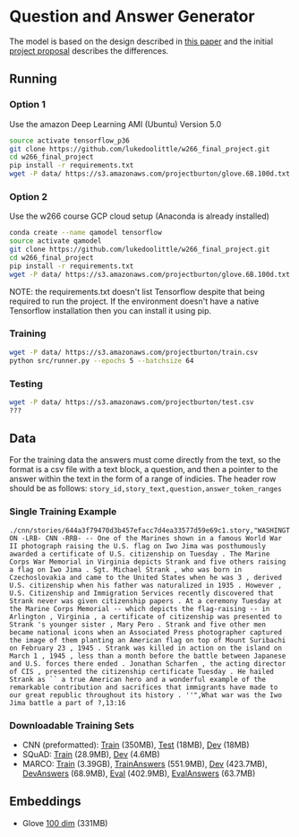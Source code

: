 # Question and Answer Generator

The model is based on the design described in [this paper](https://arxiv.org/pdf/1706.01450.pdf) and the initial [project proposal](https://docs.google.com/document/d/1VYZ7kXDQxtpvXVGGQX1S2Q7SgyMtEMuIkSm0S468Lf0/edit) describes the differences.

## Running

### Option 1

Use the amazon Deep Learning AMI (Ubuntu) Version 5.0

```bash
source activate tensorflow_p36
git clone https://github.com/lukedoolittle/w266_final_project.git
cd w266_final_project
pip install -r requirements.txt
wget -P data/ https://s3.amazonaws.com/projectburton/glove.6B.100d.txt
```

### Option 2

Use the w266 course GCP cloud setup (Anaconda is already installed)

```bash
conda create --name qamodel tensorflow
source activate qamodel
git clone https://github.com/lukedoolittle/w266_final_project.git
cd w266_final_project
pip install -r requirements.txt
wget -P data/ https://s3.amazonaws.com/projectburton/glove.6B.100d.txt
```

NOTE: the requirements.txt doesn't list Tensorflow despite that being required to run the project. If the environment doesn't have a native Tensorflow installation then you can install it using pip.

### Training

```bash
wget -P data/ https://s3.amazonaws.com/projectburton/train.csv
python src/runner.py --epochs 5 --batchsize 64
```

### Testing

```bash
wget -P data/ https://s3.amazonaws.com/projectburton/test.csv
???
```

## Data

For the training data the answers must come directly from the text, so the format is a csv file with a text block, a question, and then a pointer to the answer within the text in the form of a range of indicies. The header row should be as follows: `story_id,story_text,question,answer_token_ranges`

### Single Training Example

`./cnn/stories/644a3f79470d3b457efacc7d4ea33577d59e69c1.story,"WASHINGTON -LRB- CNN -RRB- -- One of the Marines shown in a famous World War II photograph raising the U.S. flag on Iwo Jima was posthumously awarded a certificate of U.S. citizenship on Tuesday . The Marine Corps War Memorial in Virginia depicts Strank and five others raising a flag on Iwo Jima . Sgt. Michael Strank , who was born in Czechoslovakia and came to the United States when he was 3 , derived U.S. citizenship when his father was naturalized in 1935 . However , U.S. Citizenship and Immigration Services recently discovered that Strank never was given citizenship papers . At a ceremony Tuesday at the Marine Corps Memorial -- which depicts the flag-raising -- in Arlington , Virginia , a certificate of citizenship was presented to Strank 's younger sister , Mary Pero . Strank and five other men became national icons when an Associated Press photographer captured the image of them planting an American flag on top of Mount Suribachi on February 23 , 1945 . Strank was killed in action on the island on March 1 , 1945 , less than a month before the battle between Japanese and U.S. forces there ended . Jonathan Scharfen , the acting director of CIS , presented the citizenship certificate Tuesday . He hailed Strank as `` a true American hero and a wonderful example of the remarkable contribution and sacrifices that immigrants have made to our great republic throughout its history . ''",What war was the Iwo Jima battle a part of ?,13:16`

### Downloadable Training Sets

* CNN (preformatted): [Train](https://s3.amazonaws.com/projectburton/train.csv) (350MB), [Test](https://s3.amazonaws.com/projectburton/test.csv) (18MB), [Dev](https://s3.amazonaws.com/projectburton/dev.csv) (18MB)
* SQuAD: [Train](https://s3.amazonaws.com/projectburton/train-v1.1.json) (28.9MB), [Dev](https://s3.amazonaws.com/projectburton/dev-v1.1.json) (4.6MB)
* MARCO: [Train]() (3.39GB), [TrainAnswers](https://s3.amazonaws.com/projectburton/train_v2.0_well_formed.json) (551.9MB), [Dev](https://s3.amazonaws.com/projectburton/dev_v2.0.json) (423.7MB), [DevAnswers](https://s3.amazonaws.com/projectburton/dev_v2.0_well_formed.json) (68.9MB), [Eval](https://s3.amazonaws.com/projectburton/eval_v2.0.json) (402.9MB), [EvalAnswers](https://s3.amazonaws.com/projectburton/evalpublicwellformed.json) (63.7MB)

## Embeddings

* Glove [100 dim](https://s3.amazonaws.com/projectburton/glove.6B.100d.txt) (331MB)